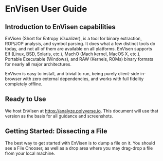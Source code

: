 # EnVisen User Guide

## Introduction to EnVisen capabilities

EnVisen (Short for *En*tropy *Vis*ualizer), is a tool for binary extraction, ROP/JOP analysis, 
and symbol parsing. It does what a few distinct tools do today, and not all of them are available on
all platforms. EnVisen supports Elf (Linux, BSD, Solaris, etc.), MachO (Mach kernel, MacOS X, etc.), 
Portable Executable (Windows), and RAW (Kernels, ROMs) binary formats for nearly all major architectures.

EnVisen is easy to install, and trivial to run, being purely client-side in-browser with zero external 
dependencies, and works with full fidelity completely offline.

## Ready to Use

We host EnVisen at https://analyze.polyverse.io. This document will use that version as the 
basis for all guidance and screenshots.

## Getting Started: Dissecting a File

The best way to get started with EnVisen is to dump a file on it. You should see a File Chooser, 
as well as a drop area where you may drag-drop a file from your local machine.

